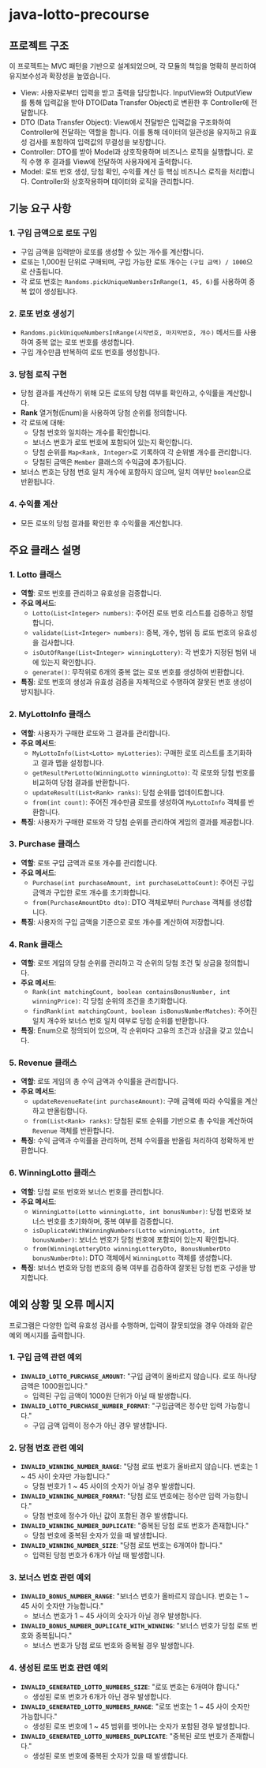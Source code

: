 # java-lotto-precourse

## 프로젝트 구조

이 프로젝트는 MVC 패턴을 기반으로 설계되었으며, 각 모듈의 책임을 명확히 분리하여 유지보수성과 확장성을 높였습니다.

- View: 사용자로부터 입력을 받고 출력을 담당합니다. InputView와 OutputView를 통해 입력값을 받아 DTO(Data Transfer Object)로 변환한 후 Controller에 전달합니다.
- DTO (Data Transfer Object): View에서 전달받은 입력값을 구조화하여 Controller에 전달하는 역할을 합니다. 이를 통해 데이터의 일관성을 유지하고 유효성 검사를 포함하여 입력값의 무결성을 보장합니다.
- Controller: DTO를 받아 Model과 상호작용하며 비즈니스 로직을 실행합니다. 로직 수행 후 결과를 View에 전달하여 사용자에게 출력합니다.
- Model: 로또 번호 생성, 당첨 확인, 수익률 계산 등 핵심 비즈니스 로직을 처리합니다. Controller와 상호작용하며 데이터와 로직을 관리합니다.


## 기능 요구 사항

### 1. 구입 금액으로 로또 구입
- 구입 금액을 입력받아 로또를 생성할 수 있는 개수를 계산합니다.
- 로또는 1,000원 단위로 구매되며, 구입 가능한 로또 개수는 `(구입 금액) / 1000`으로 산출됩니다.
- 각 로또 번호는 `Randoms.pickUniqueNumbersInRange(1, 45, 6)`를 사용하여 중복 없이 생성됩니다.


### 2. 로또 번호 생성기
- `Randoms.pickUniqueNumbersInRange(시작번호, 마지막번호, 개수)` 메서드를 사용하여 중복 없는 로또 번호를 생성합니다.
- 구입 개수만큼 반복하여 로또 번호를 생성합니다.


### 3. 당첨 로직 구현
- 당첨 결과를 계산하기 위해 모든 로또의 당첨 여부를 확인하고, 수익률을 계산합니다.
- **Rank** 열거형(Enum)을 사용하여 당첨 순위를 정의합니다.
- 각 로또에 대해:
  - 당첨 번호와 일치하는 개수를 확인합니다.
  - 보너스 번호가 로또 번호에 포함되어 있는지 확인합니다.
  - 당첨 순위를 `Map<Rank, Integer>`로 기록하여 각 순위별 개수를 관리합니다.
  - 당첨된 금액은 `Member` 클래스의 수익금에 추가됩니다.
- 보너스 번호는 당첨 번호 일치 개수에 포함하지 않으며, 일치 여부만 `boolean`으로 반환됩니다.


### 4. 수익률 계산
- 모든 로또의 당첨 결과를 확인한 후 수익률을 계산합니다.


## 주요 클래스 설명

### 1. Lotto 클래스
- **역할**: 로또 번호를 관리하고 유효성을 검증합니다.
- **주요 메서드**:
  - `Lotto(List<Integer> numbers)`: 주어진 로또 번호 리스트를 검증하고 정렬합니다.
  - `validate(List<Integer> numbers)`: 중복, 개수, 범위 등 로또 번호의 유효성을 검사합니다.
  - `isOutOfRange(List<Integer> winningLottery)`: 각 번호가 지정된 범위 내에 있는지 확인합니다.
  - `generate()`: 무작위로 6개의 중복 없는 로또 번호를 생성하여 반환합니다.
- **특징**: 로또 번호의 생성과 유효성 검증을 자체적으로 수행하여 잘못된 번호 생성이 방지됩니다.

### 2. MyLottoInfo 클래스
- **역할**: 사용자가 구매한 로또와 그 결과를 관리합니다.
- **주요 메서드**:
  - `MyLottoInfo(List<Lotto> myLotteries)`: 구매한 로또 리스트를 초기화하고 결과 맵을 설정합니다.
  - `getResultPerLotto(WinningLotto winningLotto)`: 각 로또와 당첨 번호를 비교하여 당첨 결과를 반환합니다.
  - `updateResult(List<Rank> ranks)`: 당첨 순위를 업데이트합니다.
  - `from(int count)`: 주어진 개수만큼 로또를 생성하여 `MyLottoInfo` 객체를 반환합니다.
- **특징**: 사용자가 구매한 로또와 각 당첨 순위를 관리하여 게임의 결과를 제공합니다.

### 3. Purchase 클래스
- **역할**: 로또 구입 금액과 로또 개수를 관리합니다.
- **주요 메서드**:
  - `Purchase(int purchaseAmount, int purchaseLottoCount)`: 주어진 구입 금액과 구입한 로또 개수를 초기화합니다.
  - `from(PurchaseAmountDto dto)`: DTO 객체로부터 `Purchase` 객체를 생성합니다.
- **특징**: 사용자의 구입 금액을 기준으로 로또 개수를 계산하여 저장합니다.

### 4. Rank 클래스
- **역할**: 로또 게임의 당첨 순위를 관리하고 각 순위의 당첨 조건 및 상금을 정의합니다.
- **주요 메서드**:
  - `Rank(int matchingCount, boolean containsBonusNumber, int winningPrice)`: 각 당첨 순위의 조건을 초기화합니다.
  - `findRank(int matchingCount, boolean isBonusNumberMatches)`: 주어진 일치 개수와 보너스 번호 일치 여부로 당첨 순위를 반환합니다.
- **특징**: Enum으로 정의되어 있으며, 각 순위마다 고유의 조건과 상금을 갖고 있습니다.

### 5. Revenue 클래스
- **역할**: 로또 게임의 총 수익 금액과 수익률을 관리합니다.
- **주요 메서드**:
  - `updateRevenueRate(int purchaseAmount)`: 구매 금액에 따라 수익률을 계산하고 반올림합니다.
  - `from(List<Rank> ranks)`: 당첨된 로또 순위를 기반으로 총 수익을 계산하여 `Revenue` 객체를 반환합니다.
- **특징**: 수익 금액과 수익률을 관리하며, 전체 수익률을 반올림 처리하여 정확하게 반환합니다.

### 6. WinningLotto 클래스
- **역할**: 당첨 로또 번호와 보너스 번호를 관리합니다.
- **주요 메서드**:
  - `WinningLotto(Lotto winningLotto, int bonusNumber)`: 당첨 번호와 보너스 번호를 초기화하며, 중복 여부를 검증합니다.
  - `isDuplicateWithWinningNumbers(Lotto winningLotto, int bonusNumber)`: 보너스 번호가 당첨 번호에 포함되어 있는지 확인합니다.
  - `from(WinningLotteryDto winningLotteryDto, BonusNumberDto bonusNumberDto)`: DTO 객체에서 `WinningLotto` 객체를 생성합니다.
- **특징**: 보너스 번호와 당첨 번호의 중복 여부를 검증하여 잘못된 당첨 번호 구성을 방지합니다.

## 예외 상황 및 오류 메시지
프로그램은 다양한 입력 유효성 검사를 수행하며, 입력이 잘못되었을 경우 아래와 같은 예외 메시지를 출력합니다.

### 1. 구입 금액 관련 예외
- **`INVALID_LOTTO_PURCHASE_AMOUNT`**: "구입 금액이 올바르지 않습니다. 로또 하나당 금액은 1000원입니다."
  - 입력된 구입 금액이 1000원 단위가 아닐 때 발생합니다.
- **`INVALID_LOTTO_PURCHASE_NUMBER_FORMAT`**: "구입금액은 정수만 입력 가능합니다."
  - 구입 금액 입력이 정수가 아닌 경우 발생합니다.

### 2. 당첨 번호 관련 예외
- **`INVALID_WINNING_NUMBER_RANGE`**: "당첨 로또 번호가 올바르지 않습니다. 번호는 1 ~ 45 사이 숫자만 가능합니다."
  - 당첨 번호가 1 ~ 45 사이의 숫자가 아닐 경우 발생합니다.
- **`INVALID_WINNING_NUMBER_FORMAT`**: "당첨 로또 번호에는 정수만 입력 가능합니다."
  - 당첨 번호에 정수가 아닌 값이 포함된 경우 발생합니다.
- **`INVALID_WINNING_NUMBER_DUPLICATE`**: "중복된 당첨 로또 번호가 존재합니다."
  - 당첨 번호에 중복된 숫자가 있을 때 발생합니다.
- **`INVALID_WINNING_NUMBER_SIZE`**: "당첨 로또 번호는 6개여야 합니다."
  - 입력된 당첨 번호가 6개가 아닐 때 발생합니다.

### 3. 보너스 번호 관련 예외
- **`INVALID_BONUS_NUMBER_RANGE`**: "보너스 번호가 올바르지 않습니다. 번호는 1 ~ 45 사이 숫자만 가능합니다."
  - 보너스 번호가 1 ~ 45 사이의 숫자가 아닐 경우 발생합니다.
- **`INVALID_BONUS_NUMBER_DUPLICATE_WITH_WINNING`**: "보너스 번호가 당첨 로또 번호와 중복됩니다."
  - 보너스 번호가 당첨 로또 번호와 중복될 경우 발생합니다.

### 4. 생성된 로또 번호 관련 예외
- **`INVALID_GENERATED_LOTTO_NUMBERS_SIZE`**: "로또 번호는 6개여야 합니다."
  - 생성된 로또 번호가 6개가 아닌 경우 발생합니다.
- **`INVALID_GENERATED_LOTTO_NUMBERS_RANGE`**: "로또 번호는 1 ~ 45 사이 숫자만 가능합니다."
  - 생성된 로또 번호에 1 ~ 45 범위를 벗어나는 숫자가 포함된 경우 발생합니다.
- **`INVALID_GENERATED_LOTTO_NUMBERS_DUPLICATE`**: "중복된 로또 번호가 존재합니다."
  - 생성된 로또 번호에 중복된 숫자가 있을 때 발생합니다.
